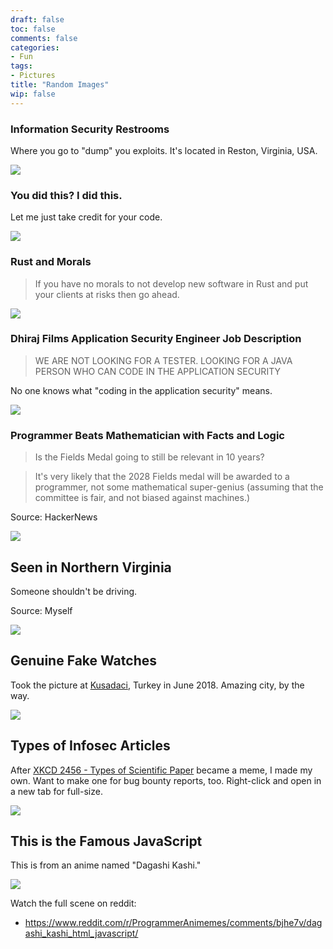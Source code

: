 ```yaml
---
draft: false
toc: false
comments: false
categories:
- Fun
tags:
- Pictures
title: "Random Images"
wip: false
---
```


### Information Security Restrooms
Where you go to "dump" you exploits. It's located in Reston, Virginia, USA.

![](img/infosec-restrooms.jpg)

### You did this? I did this.
Let me just take credit for your code.

![](img/i-did-this.png)

### Rust and Morals
> If you have no morals to not develop new software in Rust and put your clients
> at risks then go ahead.

![](img/no-morals.png)

### Dhiraj Films Application Security Engineer Job Description
> WE ARE NOT LOOKING FOR A TESTER. LOOKING FOR A JAVA PERSON WHO CAN CODE IN THE
> APPLICATION SECURITY

No one knows what "coding in the application security" means.

![](img/dhiraj-job.png)

### Programmer Beats Mathematician with Facts and Logic
> Is the Fields Medal going to still be relevant in 10 years?

> It's very likely that the 2028 Fields medal will be awarded to a programmer,
> not some mathematical super-genius (assuming that the committee is fair, and
> not biased against machines.)

Source: HackerNews

![](img/fields-medal.png)

## Seen in Northern Virginia
Someone shouldn't be driving.

Source: Myself

![](img/crazy-in-nova.jpg)

## Genuine Fake Watches
Took the picture at [Kusadaci][kusadaci-wikipedia],
Turkey in June 2018. Amazing city, by the way.

[kusadaci-wikipedia]: https://en.wikipedia.org/wiki/Ku%C5%9Fadas%C4%B1

![](img/genuine-fake.jpg)

## Types of Infosec Articles
After [XKCD 2456 - Types of Scientific Paper][xkcd-2456] became a meme, I made
my own. Want to make one for bug bounty reports, too. Right-click and open in a
new tab for full-size.

![](img/types-of-infosec-articles.jpg)

[xkcd-2456]: https://m.xkcd.com/2456/

## This is the Famous JavaScript
This is from an anime named "Dagashi Kashi."

![](img/famous-javascript.jpg)

Watch the full scene on reddit:

* https://www.reddit.com/r/ProgrammerAnimemes/comments/bjhe7v/dagashi_kashi_html_javascript/